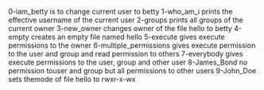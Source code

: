 0-iam_betty is to change current user to betty
1-who_am_i prints the effective username of the current user
2-groups prints all groups of the current owner
3-new_owner changes owner of the file hello to betty
4-empty creates an empty file named hello
5-execute gives execute permissions to the owner
6-multiple_permissions gives execute permission to the user and group and read permission to others
7-everybody gives execute permissions to the user, group and other user
8-James_Bond no permission touser and group but all permissions to other users
9-John_Doe sets themode of file hello to rwxr-x-wx
